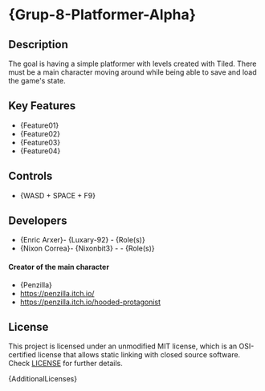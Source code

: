 # {Grup-8-Platformer-Alpha}

## Description

The goal is having a simple platformer with levels created with Tiled. There must be a main character moving around while being able to save and load the game's state.

## Key Features

 - {Feature01}
 - {Feature02}
 - {Feature03}
 - {Feature04}
 
## Controls

 - {WASD + SPACE + F9}

## Developers

 - {Enric Arxer}- {Luxary-92} - {Role(s)}
 - {Nixon Correa}- {Nixonbit3} -  - {Role(s)}

#### Creator of the main character

- {Penzilla}
- https://penzilla.itch.io/
- https://penzilla.itch.io/hooded-protagonist

## License

This project is licensed under an unmodified MIT license, which is an OSI-certified license that allows static linking with closed source software. Check [LICENSE](LICENSE) for further details.

{AdditionalLicenses}
